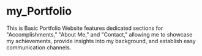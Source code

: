 # my_Portfolio
This is Basic Portfolio Website features dedicated sections for "Accomplishments," "About Me," and "Contact," allowing me to showcase my achievements, provide insights into my background, and establish easy communication channels.
